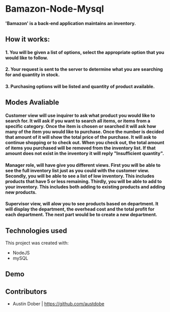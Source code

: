 # Bamazon-Node-Mysql

#### 'Bamazon' is a back-end application maintains an inventory. 

## How it works: 

#### 1. You will be given a list of options, select the appropriate option that you would like to follow.

#### 2. Your request is sent to the server to determine what you are searching for and quantity in stock.

#### 3. Purchasing options will be listed and quantity of product available. 

## Modes Avaliable

#### Customer view will use inquirer to ask what product you would like to search for. It will ask if you want to search all items, or items from a specific category. Once the item is chosen or searched it will ask how many of the item you would like to purchase. Once the number is decided that amount of  it will show the total price of the purchase. It will ask to continue shopping or to check out. When you check out, the total amount of items you purchased will be removed from the inventory list. If that amount does not exist in the inventory it will reply "Insufficient quantity".

#### Manager role, will have give you different views. First you will be able to see the full inventory list just as you could with the customer view. Secondly, you will be able to see a list of low inventory. This includes products that have 5 or less remaining. Thirdly, you will be able to add to your inventory. This includes both adding to existing products and adding new products.

#### Supervisor view, will alow you to see products based on department. It will display the department, the overhead cost and the total profit for each department. The next part would be to create a new department.

## Technologies used
This project was created with:

* NodeJS 
* mySQL

## Demo

## Contributors
* Austin Dober | https://github.com/austdobe
